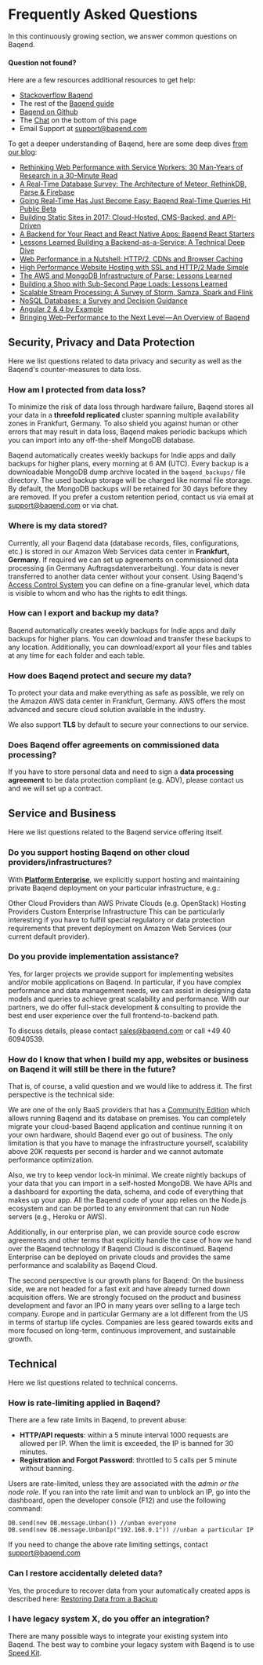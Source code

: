 # Frequently Asked Questions

In this continuously growing section, we answer common questions on Baqend.

#### Question not found?
Here are a few resources additional resources to get help:

- [Stackoverflow Baqend](https://stackoverflow.com/questions/tagged/baqend)
- The rest of the [Baqend guide](https://www.baqend.com/guide/)
- [Baqend on Github](https://github.com/Baqend)
- The <a href="javascript:Tawk_API.maximize();">Chat</a> on the bottom of this page
- Email Support at [support@baqend.com](support@baqend.com)

To get a deeper understanding of Baqend, here are some deep dives [from our blog](https://medium.baqend.com/):

- [Rethinking Web Performance with Service Workers: 30 Man-Years of Research in a 30-Minute Read](https://medium.baqend.com/the-technology-behind-fast-websites-2638196fa60a)
- [A Real-Time Database Survey: The Architecture of Meteor, RethinkDB, Parse & Firebase](https://medium.baqend.com/real-time-databases-explained-why-meteor-rethinkdb-parse-and-firebase-dont-scale-822ff87d2f87?source=rss----1438a8fccd85---4)
- [Going Real-Time Has Just Become Easy: Baqend Real-Time Queries Hit Public Beta](https://medium.baqend.com/going-real-time-has-just-become-easy-baqend-real-time-queries-hit-public-beta-3a44a13fde86?source=rss----1438a8fccd85---4)
- [Building Static Sites in 2017: Cloud-Hosted, CMS-Backed, and API-Driven](https://medium.baqend.com/building-static-sites-in-2017-cloud-hosted-cms-backed-and-api-driven-f68b5debc396?source=rss----1438a8fccd85---4)
- [A Backend for Your React and React Native Apps: Baqend React Starters](https://medium.baqend.com/a-backend-for-your-react-and-react-native-apps-baqend-react-starters-337d47200ec?source=rss----1438a8fccd85---4)
- [Lessons Learned Building a Backend-as-a-Service: A Technical Deep Dive](https://medium.baqend.com/how-to-develop-a-backend-as-a-service-from-scratch-lessons-learned-a9fac618c2ce?source=rss----1438a8fccd85---4)
- [Web Performance in a Nutshell: HTTP/2, CDNs and Browser Caching](https://medium.baqend.com/hosting-lessons-learned-6010992eb257?source=rss----1438a8fccd85---4)
- [High Performance Website Hosting with SSL and HTTP/2 Made Simple](https://medium.baqend.com/high-performance-website-hosting-with-ssl-and-http-2-made-simple-1ead24a7784a?source=rss----1438a8fccd85---4)
- [The AWS and MongoDB Infrastructure of Parse: Lessons Learned](https://medium.baqend.com/parse-is-gone-a-few-secrets-about-their-infrastructure-91b3ab2fcf71?source=rss----1438a8fccd85---4)
- [Building a Shop with Sub-Second Page Loads: Lessons Learned](https://medium.baqend.com/building-a-shop-with-sub-second-page-loads-lessons-learned-4bb1be3ed07?source=rss----1438a8fccd85---4)
- [Scalable Stream Processing: A Survey of Storm, Samza, Spark and Flink](https://medium.baqend.com/real-time-stream-processors-a-survey-and-decision-guidance-6d248f692056?source=rss----1438a8fccd85---4)
- [NoSQL Databases: a Survey and Decision Guidance](https://medium.baqend.com/nosql-databases-a-survey-and-decision-guidance-ea7823a822d)
- [Angular 2 & 4 by Example](https://medium.baqend.com/angular-2-by-example-e85a09fa6480)
- [Bringing Web-Performance to the Next Level — An Overview of Baqend](https://medium.baqend.com/bringing-web-performance-to-the-next-level-an-overview-of-baqend-be3521bc2faf)


## Security, Privacy and Data Protection

Here we list questions related to data privacy and security as well as the Baqend's counter-measures to data loss.

### How am I protected from data loss?

To minimize the risk of data loss through hardware failure, Baqend stores all your data in a **threefold replicated** cluster spanning multiple availability zones in Frankfurt, Germany. To also shield you against human or other errors that may result in data loss, Baqend makes periodic backups which you can import into any off-the-shelf MongoDB database.

Baqend automatically creates weekly backups for Indie apps and daily backups for higher plans, every morning at 6 AM (UTC).
Every backup is a downloadable MongoDB dump archive located in the `baqend_backups/` file directory.
The used backup storage will be charged like normal file storage.
By default, the MongoDB backups will be retained for 30 days before they are removed.
If you prefer a custom retention period, contact us via email at [support@baqend.com](mailto:support@baqend.com) or via chat.


### Where is my data stored?

Currently, all your Baqend data (database records, files, configurations, etc.) is stored in our Amazon Web Services data center in **Frankfurt, Germany**. If required we can set up agreements on commissioned data processing (in Germany Auftragsdatenverarbeitung). Your data is never transferred to another data center without your consent. Using Baqend's [Access Control System](https://www.baqend.com/guide/topics/user-management/#permissions) you can define on a fine-granular level, which data is visible to whom and who has the rights to edit things.

### How can I export and backup my data?

Baqend automatically creates weekly backups for Indie apps and daily backups for higher plans. You can download and transfer these backups to any location. Additionally, you can download/export all your files and tables at any time for each folder and each table.

### How does Baqend protect and secure my data?

To protect your data and make everything as safe as possible, we rely on the Amazon AWS data center in Frankfurt, Germany. AWS offers the most advanced and secure cloud solution available in the industry.

We also support **TLS** by default to secure your connections to our service.

### Does Baqend offer agreements on commissioned data processing?

If you have to store personal data and need to sign a **data processing agreement** to be data protection compliant (e.g. ADV), please contact us and we will set up a contract.


## Service and Business

Here we list questions related to the Baqend service offering itself.

### Do you support hosting Baqend on other cloud providers/infrastructures?

With [**Platform Enterprise**](https://www.baqend.com/enterprise.html), we explicitly support hosting and maintaining private Baqend deployment on your particular infrastructure, e.g.:

Other Cloud Providers than AWS
Private Clouds (e.g. OpenStack)
Hosting Providers
Custom Enterprise Infrastructure
This can be particularly interesting if you have to fulfill special regulatory or data protection requirements that prevent deployment on Amazon Web Services (our current default provider).


### Do you provide implementation assistance?

Yes, for larger projects we provide support for implementing websites and/or mobile applications on Baqend. In particular, if you have complex performance and data management needs, we can assist in designing data models and queries to achieve great scalability and performance. With our partners, we do offer full-stack development & consulting to provide the best end user experience over the full frontend-to-backend path.

To discuss details, please contact sales@baqend.com or call +49 40 60940539.


### How do I know that when I build my app, websites or business on Baqend it will still be there in the future?

That is, of course, a valid question and we would like to address it. The first perspective is the technical side:

We are one of the only BaaS providers that has a [Community Edition](https://www.baqend.com/features.html#download) which allows running Baqend and its database on premises. You can completely migrate your cloud-based Baqend application and continue running it on your own hardware, should Baqend ever go out of business. The only limitation is that you have to manage the infrastructure yourself, scalability above 20K requests per second is harder and we cannot automate performance optimization.

Also, we try to keep vendor lock-in minimal. We create nightly backups of your data that you can import in a self-hosted MongoDB. We have APIs and a dashboard for exporting the data, schema, and code of everything that makes up your app. All the Baqend code of your app relies on the Node.js ecosystem and can be ported to any environment that can run Node servers (e.g., Heroku or AWS).

Additionally, in our enterprise plan, we can provide source code escrow agreements and other terms that explicitly handle the case of how we hand over the Baqend technology if Baqend Cloud is discontinued. Baqend Enterprise can be deployed on private clouds and provides the same performance and scalability as Baqend Cloud.

The second perspective is our growth plans for Baqend:
On the business side, we are not headed for a fast exit and have already turned down acquisition offers. We are strongly focused on the product and business development and favor an IPO in many years over selling to a large tech company. Europe and in particular Germany are a lot different from the US in terms of startup life cycles. Companies are less geared towards exits and more focused on long-term, continuous improvement, and sustainable growth.


## Technical

Here we list questions related to technical concerns.

### How is rate-limiting applied in Baqend?
There are a few rate limits in Baqend, to prevent abuse:

- **HTTP/API requests**: within a 5 minute interval 1000 requests are allowed per IP. When the limit is exceeded, the IP is banned for 30 minutes.
- **Registration and Forgot Password**: throttled to 5 calls per 5 minute without banning.

Users are rate-limited, unless they are associated with the *admin or the node role*. If you ran into the rate limit and wan to unblock an IP, go into the dashboard, open the developer console (F12) and use the following command:

    DB.send(new DB.message.Unban()) //unban everyone
    DB.send(new DB.message.UnbanIp("192.168.0.1")) //unban a particular IP

If you need to change the above rate limiting settings, contact support@baqend.com

### Can I restore accidentally deleted data?

Yes, the procedure to recover data from your automatically created apps is described here: [Restoring Data from a Backup](https://www.baqend.com/guide/topics/backups/#restoring-data-from-a-backup)



### I have legacy system X, do you offer an integration?

There are many possible ways to integrate your existing system into Baqend. The best way to combine your legacy system with Baqend is to use [Speed Kit](https://www.baqend.com/speedkit.html).

